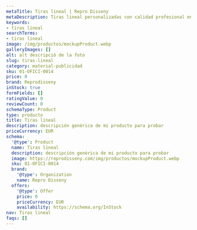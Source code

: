 ```yaml
---
metaTitle: Tiras lineal | Repro Disseny
metaDescription: Tiras lineal personalizadas con calidad profesional en Cataluña.
keywords:
- tiras lineal
searchTerms:
- tiras lineal
image: /img/productos/mockupProduct.webp
galleryImages: []
alt: alt descripció de la foto
slug: tiras-lineal
category: material-publicidad
sku: 01-OFICI-0014
price: 0
brand: Reprodisseny
inStock: true
formFields: []
ratingValue: 0
reviewCount: 0
schemaType: Product
type: producto
title: Tiras lineal
description: descripción genérica de mi producto para probar
priceCurrency: EUR
schema:
  '@type': Product
  name: Tiras lineal
  description: descripción genérica de mi producto para probar
  image: https://reprodisseny.com/img/productos/mockupProduct.webp
  sku: 01-OFICI-0014
  brand:
    '@type': Organization
    name: Repro Disseny
  offers:
    '@type': Offer
    price: 0
    priceCurrency: EUR
    availability: https://schema.org/InStock
nav: Tiras lineal
faqs: []
---
```

